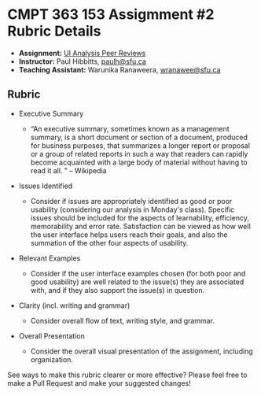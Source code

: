 # CMPT 363 153 Assigmment #2 Rubric Details

* **Assignment:** [UI Analysis Peer Reviews](https://canvas.sfu.ca/courses/22099/assignments/112756)
* **Instructor:** Paul Hibbitts, [paulh@sfu.ca](mailto:paulh@sfu.c)
* **Teaching Assistant:** Warunika Ranaweera, [wranawee@sfu.ca](mailto:wranawee@sfu.ca)

## Rubric
* Executive Summary
    * “An executive summary, sometimes known as a management summary, is a short document or section of a document, produced for business purposes, that summarizes a longer report or proposal or a group of related reports in such a way that readers can rapidly become acquainted with a large body of material without having to read it all. ”  – Wikipedia

* Issues Identified
     * Consider if issues are appropriately identified as good or poor usability (considering our analysis in Monday's class). Specific issues should be included for the aspects of learnability, efficiency, memorability and error rate. Satisfaction can be viewed as how well the user interface helps users reach their goals, and also the summation of the other four aspects of usability.

* Relevant Examples
    * Consider if the user interface examples chosen (for both poor and good usability) are well related to the issue(s) they are associated with, and if they also support the issue(s) in question.

* Clarity (incl. writing and grammar)
    * Consider overall flow of text, writing style, and grammar.

* Overall Presentation
    * Consider the overall visual presentation of the assignment, including organization.

See ways to make this rubric clearer or more effective? Please feel free to make a Pull Request and make your suggested changes!
